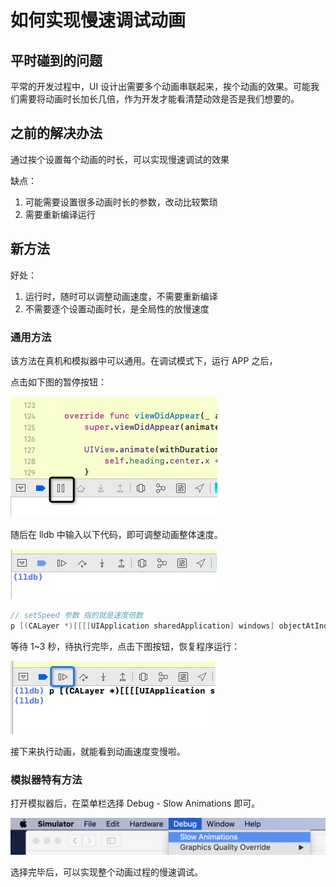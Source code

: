# 如何实现慢速调试动画

## 平时碰到的问题

平常的开发过程中，UI 设计出需要多个动画串联起来，挨个动画的效果。可能我们需要将动画时长加长几倍，作为开发才能看清楚动效是否是我们想要的。

## 之前的解决办法

通过挨个设置每个动画的时长，可以实现慢速调试的效果

缺点：

1. 可能需要设置很多动画时长的参数，改动比较繁琐
2. 需要重新编译运行

## 新方法

好处：

1. 运行时，随时可以调整动画速度，不需要重新编译
2. 不需要逐个设置动画时长，是全局性的放慢速度

### 通用方法

该方法在真机和模拟器中可以通用。在调试模式下，运行 APP 之后，

点击如下图的暂停按钮：

![stop](stop.png)

随后在 lldb 中输入以下代码，即可调整动画整体速度。

![lldb](lldb.png)

```objective-c
// setSpeed 参数 指的就是速度倍数
p [(CALayer *)[[[[UIApplication sharedApplication] windows] objectAtIndex:0] layer] setSpeed:.1f]
```

等待 1~3 秒，待执行完毕，点击下图按钮，恢复程序运行：

![resume](resume.png)

接下来执行动画，就能看到动画速度变慢啦。

### 模拟器特有方法

打开模拟器后，在菜单栏选择 Debug - Slow Animations 即可。

![模拟器设置截屏](模拟器设置截屏.png)

选择完毕后，可以实现整个动画过程的慢速调试。









